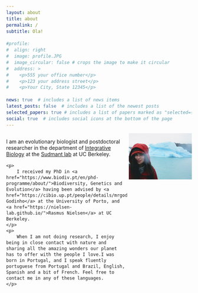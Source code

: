 ```yaml
---
layout: about
title: about
permalink: /
subtitle: Ola!

#profile:
#  align: right
#  image: profile.JPG
#  image_circular: false # crops the image to make it circular
#  address: >
#    <p>555 your office number</p>
#    <p>123 your address street</p>
#    <p>Your City, State 12345</p>

news: true  # includes a list of news items
latest_posts: false  # includes a list of the newest posts
selected_papers: true # includes a list of papers marked as "selected={true}"
social: true  # includes social icons at the bottom of the page
---
```


<div style="width: 65%; float: left;">
    <p>
        I am an evolutionary biologist and postdoctoral researcher in the department of <a href="https://ib.berkeley.edu/">Integrative Biology</a> at the <a href="http://www.sudmantlab.org/index.html">Sudmant lab</a> at UC Berkeley.
    </p>

    <p>
        I received my PhD in <a href="https://www.biodiv.pt/en/phd-programme/about/">Biodiversity, Genetics and Evolution</a> having been advised by <a href="https://cibio.up.pt/people/details/mrgodinho">Raquel Godinho</a> at the University of Porto, and <a href="https://nielsen-lab.github.io/">Rasmus Nielsen</a> at UC Berkeley.
    </p>
    <p>
        When I am not doing research, I enjoy being in close contact with nature and sharing all the amazing wonders our planet has to offer with the people I love.I was born in Portugal, and I speak fluently portuguese from Portugal and Brazil, English, Spanish and a bit of French. Feel free to contact me in any of these languages.
    </p>
</div>

<div style="width: 34%; float: right;">
    <img src="../assets/img/profile.JPG" width="360" style="display: block; margin: auto; margin-bottom: 20px;">
</div>

<div style="clear: both;"></div>
